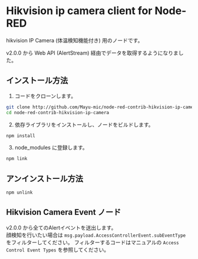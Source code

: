 # Hikvision ip camera client for Node-RED

hikvision IP Camera (体温検知機能付き) 用のノードです。

v2.0.0 から Web API (AlertStream) 経由でデータを取得するようになりました。

## インストール方法

1. コードをクローンします。

```bash
git clone http://github.com/Mayu-mic/node-red-contrib-hikvision-ip-camera.git
cd node-red-contrib-hikvision-ip-camera
```

2. 依存ライブラリをインストールし、ノードをビルドします。

```bash
npm install
```

3. node_modules に登録します。

```bash
npm link
```

## アンインストール方法

```bash
npm unlink
```

## Hikvision Camera Event ノード

v2.0.0 から全てのAlertイベントを送出します。  
顔検知を行いたい場合は `msg.payload.AccessControllerEvent.subEventType` をフィルターしてください。
フィルターするコードはマニュアルの `Access Control Event Types` を参照してください。
